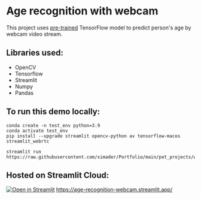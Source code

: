 # Age recognition with webcam

This project uses [pre-trained](https://github.com/ximader/Portfolio/tree/main/yandex.practicum/ds_19_image_recognition) TensorFlow model to predict person's age by webcam video stream.



## Libraries used:
- OpenCV
- Tensorflow
- Streamlit
- Numpy
- Pandas

## To run this demo locally:
```
conda create -n test_env python=3.9
conda activate test_env
pip install --upgrade streamlit opencv-python av tensorflow-macos streamlit_webrtc

streamlit run https://raw.githubusercontent.com/ximader/Portfolio/main/pet_projects/webcam_age_recognition_with_streamlit/streamlit_age_recognition_webcam.py
```

## Hosted on Streamlit Cloud: 

[![Open in Streamlit](https://static.streamlit.io/badges/streamlit_badge_black_white.svg)](https://age-recognition-webcam.streamlit.app/) https://age-recognition-webcam.streamlit.app/
